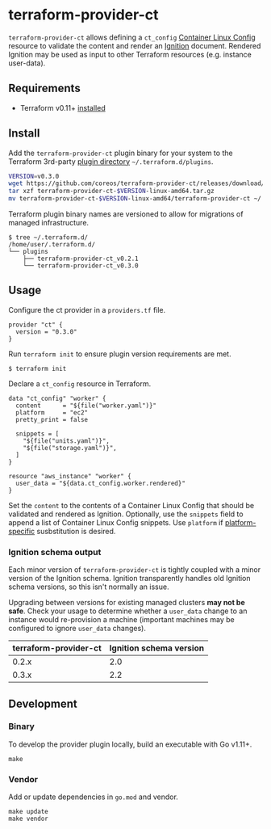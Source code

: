 # terraform-provider-ct

`terraform-provider-ct` allows defining a `ct_config` [Container Linux Config](https://github.com/coreos/container-linux-config-transpiler/blob/master/doc/configuration.md) resource to validate the content and render an [Ignition](https://github.com/coreos/ignition) document. Rendered Ignition may be used as input to other Terraform resources (e.g. instance user-data).

## Requirements

* Terraform v0.11+ [installed](https://www.terraform.io/downloads.html)

## Install

Add the `terraform-provider-ct` plugin binary for your system to the Terraform 3rd-party [plugin directory](https://www.terraform.io/docs/configuration/providers.html#third-party-plugins) `~/.terraform.d/plugins`.

```sh
VERSION=v0.3.0
wget https://github.com/coreos/terraform-provider-ct/releases/download/$VERSION/terraform-provider-ct-$VERSION-linux-amd64.tar.gz
tar xzf terraform-provider-ct-$VERSION-linux-amd64.tar.gz
mv terraform-provider-ct-$VERSION-linux-amd64/terraform-provider-ct ~/.terraform.d/plugins/terraform-provider-ct_$VERSION
```

Terraform plugin binary names are versioned to allow for migrations of managed infrastructure.

```
$ tree ~/.terraform.d/
/home/user/.terraform.d/
└── plugins
    ├── terraform-provider-ct_v0.2.1
    └── terraform-provider-ct_v0.3.0
```

## Usage

Configure the ct provider in a `providers.tf` file.

```hcl
provider "ct" {
  version = "0.3.0"
}
```

Run `terraform init` to ensure plugin version requirements are met.

```
$ terraform init
```

Declare a `ct_config` resource in Terraform.

```hcl
data "ct_config" "worker" {
  content      = "${file("worker.yaml")}"
  platform     = "ec2"
  pretty_print = false

  snippets = [
    "${file("units.yaml")}",
    "${file("storage.yaml")}",
  ]
}

resource "aws_instance" "worker" {
  user_data = "${data.ct_config.worker.rendered}"
}
```

Set the `content` to the contents of a Container Linux Config that should be validated and rendered as Ignition. Optionally, use the `snippets` field to append a list of Container Linux Config snippets. Use `platform` if [platform-specific](https://github.com/coreos/container-linux-config-transpiler/blob/master/config/platform/platform.go) susbstitution is desired.

### Ignition schema output

Each minor version of `terraform-provider-ct` is tightly coupled with a minor version of the Ignition schema. Ignition transparently handles old Ignition schema versions, so this isn't normally an issue.

Upgrading between versions for existing managed clusters **may not be safe**. Check your usage to determine whether a `user_data` change to an instance would re-provision a machine (important machines may  be configured to ignore `user_data` changes).

| terraform-provider-ct | Ignition schema version |
|-----------------------|-------------------------|
| 0.2.x                 | 2.0                     |
| 0.3.x                 | 2.2                     |

## Development

### Binary

To develop the provider plugin locally, build an executable with Go v1.11+.

```
make
```

### Vendor

Add or update dependencies in `go.mod` and vendor.

```
make update
make vendor
```
